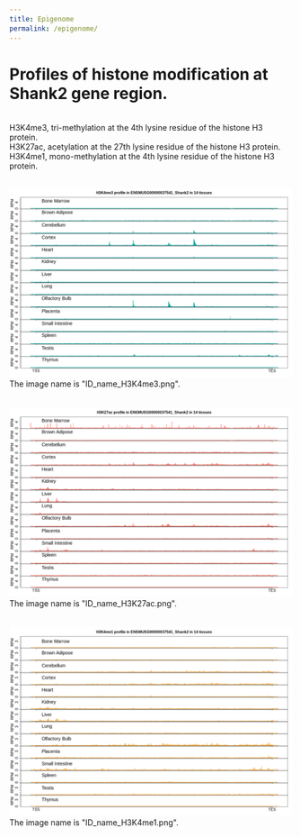 ```yaml
---
title: Epigenome
permalink: /epigenome/
--- 
```

# Profiles of histone modification at Shank2 gene region. <br>
 <br>
H3K4me3, tri-methylation at the 4th lysine residue of the histone H3 protein. <br>
H3K27ac, acetylation at the 27th lysine residue of the histone H3 protein. <br>
H3K4me1, mono-methylation at the 4th lysine residue of the histone H3 protein. <br>
 <br>

<img width="800" src="/img/ENSMUSG00000037541_Shank2_H3K4me3.png" data-action="zoom"> <br>
The image name is "ID_name_H3K4me3.png". <br>
 <br>
 <br>
<img width="800" src="/img/ENSMUSG00000037541_Shank2_H3K27ac.png" data-action="zoom"> <br>
The image name is "ID_name_H3K27ac.png". <br>
 <br>
 <br>
<img width="800" src="/img/ENSMUSG00000037541_Shank2_H3K4me1.png" data-action="zoom"> <br>
The image name is "ID_name_H3K4me1.png". <br>
 <br>




